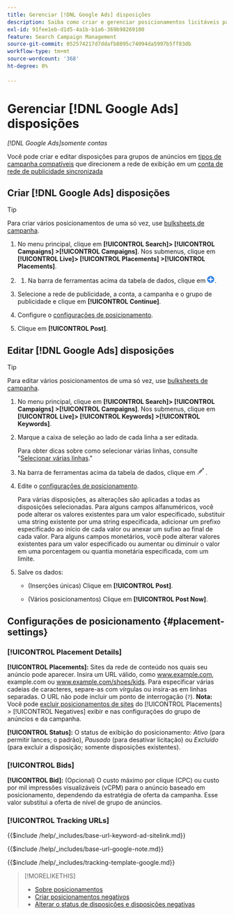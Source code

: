 ```yaml
---
title: Gerenciar [!DNL Google Ads] disposições
description: Saiba como criar e gerenciar posicionamentos licitáveis para [!DNL Google Ads] grupos de publicidade.
exl-id: 91fee1eb-d1d5-4a1b-b1a6-369b98269100
feature: Search Campaign Management
source-git-commit: 052574217d7ddafb8895c74094da5997b5ff83db
workflow-type: tm+mt
source-wordcount: '368'
ht-degree: 0%

---
```


# Gerenciar [!DNL Google Ads] disposições

*[!DNL Google Ads]somente contas*

Você pode criar e editar disposições para grupos de anúncios em [tipos de campanha compatíveis](/help/search-social-commerce/introduction/supported-inventory.md) que direcionem a rede de exibição em um [conta de rede de publicidade sincronizada](/help/search-social-commerce/campaign-management/accounts/ad-network-account-about.md)

## Criar [!DNL Google Ads] disposições

>[!TIP]
>
>Para criar vários posicionamentos de uma só vez, use [bulksheets de campanha](/help/search-social-commerce/campaign-management/bulksheets/bulksheet-about.md).

1. No menu principal, clique em **[!UICONTROL Search]> [!UICONTROL Campaigns] >[!UICONTROL Campaigns]**. Nos submenus, clique em **[!UICONTROL Live]> [!UICONTROL Placements] >[!UICONTROL Placements]**.

1. 
   1. Na barra de ferramentas acima da tabela de dados, clique em ![Criar](/help/search-social-commerce/assets/add.png "Criar").

1. Selecione a rede de publicidade, a conta, a campanha e o grupo de publicidade e clique em **[!UICONTROL Continue]**.

1. Configure o [configurações de posicionamento](#placement-settings).

1. Clique em **[!UICONTROL Post]**.

## Editar [!DNL Google Ads] disposições

>[!TIP]
>
>Para editar vários posicionamentos de uma só vez, use [bulksheets de campanha](/help/search-social-commerce/campaign-management/bulksheets/bulksheet-about.md).

1. No menu principal, clique em **[!UICONTROL Search]> [!UICONTROL Campaigns] >[!UICONTROL Campaigns]**. Nos submenus, clique em **[!UICONTROL Live]> [!UICONTROL Keywords] >[!UICONTROL Keywords]**.

1. Marque a caixa de seleção ao lado de cada linha a ser editada.

   Para obter dicas sobre como selecionar várias linhas, consulte &quot;[Selecionar várias linhas](/help/search-social-commerce/common-tasks/navigation-editing-selection/multiple-rows-select.md).&quot;

1. Na barra de ferramentas acima da tabela de dados, clique em ![Editar](/help/search-social-commerce/assets/edit.png "Editar") .

1. Edite o [configurações de posicionamento](#placement-settings).

   Para várias disposições, as alterações são aplicadas a todas as disposições selecionadas. Para alguns campos alfanuméricos, você pode alterar os valores existentes para um valor especificado, substituir uma string existente por uma string especificada, adicionar um prefixo especificado ao início de cada valor ou anexar um sufixo ao final de cada valor. Para alguns campos monetários, você pode alterar valores existentes para um valor especificado ou aumentar ou diminuir o valor em uma porcentagem ou quantia monetária especificada, com um limite.

1. Salve os dados:

   * (Inserções únicas) Clique em **[!UICONTROL Post]**.

   * (Vários posicionamentos) Clique em **[!UICONTROL Post Now]**.

## Configurações de posicionamento {#placement-settings}

### [!UICONTROL Placement Details]

**[!UICONTROL Placements]:** Sites da rede de conteúdo nos quais seu anúncio pode aparecer. Insira um URL válido, como www.example.com, example.com ou www.example.com/shoes/kids. Para especificar várias cadeias de caracteres, separe-as com vírgulas ou insira-as em linhas separadas. O URL não pode incluir um ponto de interrogação (`?`). **Nota:** Você pode [excluir posicionamentos de sites](placement-negative-create.md) do [!UICONTROL Placements] > [!UICONTROL Negatives] exibir e nas configurações do grupo de anúncios e da campanha.

**[!UICONTROL Status]:** O status de exibição do posicionamento: *Ativo* (para permitir lances; o padrão), *Pausado* (para desativar licitação) ou *Excluído* (para excluir a disposição; somente disposições existentes).

### [!UICONTROL Bids]

**[!UICONTROL Bid]:** (Opcional) O custo máximo por clique (CPC) ou custo por mil impressões visualizáveis (vCPM) para o anúncio baseado em posicionamento, dependendo da estratégia de oferta da campanha. Esse valor substitui a oferta de nível de grupo de anúncios.

<!-- If the placement is in a standard optimized portfolio, then the specified bid is applied for one day. Afterward, the optimization capability places bids according to its own calculations. -->

### [!UICONTROL Tracking URLs]

<!-- **[!UICONTROL Base URL]:** -->

{{$include /help/_includes/base-url-keyword-ad-sitelink.md}}

<!-- note -->

{{$include /help/_includes/base-url-google-note.md}}

<!-- **[!UICONTROL Tracking Template]:** -->

{{$include /help/_includes/tracking-template-google.md}}

>[!MORELIKETHIS]
>
>* [Sobre posicionamentos](placement-about.md)
>* [Criar posicionamentos negativos](placement-negative-create.md)
>* [Alterar o status de disposições e disposições negativas](placement-status-edit.md)
